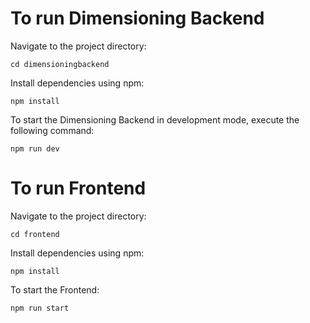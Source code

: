 # To run Dimensioning Backend
Navigate to the project directory:

`cd dimensioningbackend`

Install dependencies using npm:

`npm install`

To start the Dimensioning Backend in development mode, execute the following command:

`npm run dev`

# To run Frontend
Navigate to the project directory:

`cd frontend`

Install dependencies using npm:

`npm install`

To start the Frontend:

`npm run start`



